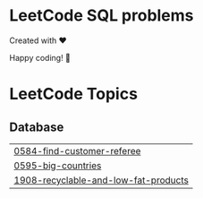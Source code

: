 # LeetCode SQL problems


Created with :heart:


 Happy coding! 🚀

<!---LeetCode Topics Start-->
# LeetCode Topics
## Database
|  |
| ------- |
| [0584-find-customer-referee](https://github.com/Danyal-Rana/SQL_50/tree/master/0584-find-customer-referee) |
| [0595-big-countries](https://github.com/Danyal-Rana/SQL_50/tree/master/0595-big-countries) |
| [1908-recyclable-and-low-fat-products](https://github.com/Danyal-Rana/SQL_50/tree/master/1908-recyclable-and-low-fat-products) |
<!---LeetCode Topics End-->